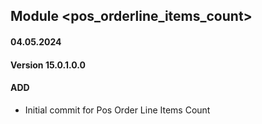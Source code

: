 ## Module <pos_orderline_items_count>

#### 04.05.2024
#### Version 15.0.1.0.0
#### ADD
- Initial commit for Pos Order Line Items Count
